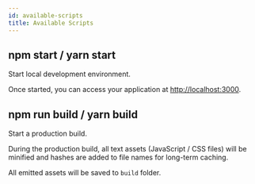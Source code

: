 ```yaml
---
id: available-scripts
title: Available Scripts
---
```


## npm start / yarn start

Start local development environment.

Once started, you can access your application at [http://localhost:3000](http://localhost:3000).

## npm run build / yarn build

Start a production build. 

During the production build, all text assets (JavaScript / CSS files) will be minified and hashes are added to file names for long-term caching.

All emitted assets will be saved to `build` folder.
